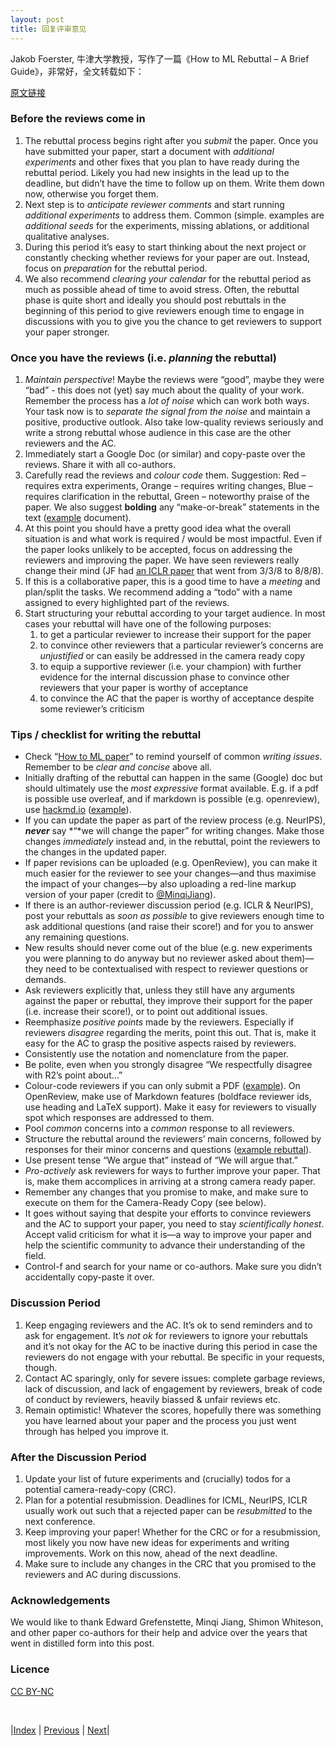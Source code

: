 ```yaml
---
layout: post
title: 回复评审意见
---
```


Jakob Foerster, 牛津大学教授，写作了一篇《How to ML Rebuttal – A Brief Guide》，非常好，全文转载如下：

[原文链接](https://docs.google.com/document/d/1cdEypaZXnJ10IckV49iBXEl27gCFnwEhQfLr680Fv18)

### Before the reviews come in

1. The rebuttal process begins right after you *submit* the paper. Once you have submitted your paper, start a document with *additional experiments* and other fixes that you plan to have ready during the rebuttal period. Likely you had new insights in the lead up to the deadline, but didn’t have the time to follow up on them. Write them down now, otherwise you forget them.  
2. Next step is to *anticipate reviewer comments* and start running *additional experiments* to address them. Common (simple. examples are *additional seeds* for the experiments, missing ablations, or additional qualitative analyses.  
3. During this period it’s easy to start thinking about the next project or constantly checking whether reviews for your paper are out. Instead, focus on *preparation* for the rebuttal period.  
4. We also recommend *clearing your calendar* for the rebuttal period as much as possible ahead of time to avoid stress. Often, the rebuttal phase is quite short and ideally you should post rebuttals in the beginning of this period to give reviewers enough time to engage in discussions with you to give you the chance to get reviewers to support your paper stronger.

### Once you have the reviews (i.e. *planning* the rebuttal)

1. *Maintain perspective*\! Maybe the reviews were “good”, maybe they were “bad” \- this does not (yet) say much about the quality of your work. Remember the process has a *lot of noise* which can work both ways. Your task now is to *separate the signal from the noise* and maintain a positive, productive outlook. Also take low-quality reviews seriously and write a strong rebuttal whose audience in this case are the other reviewers and the AC.  
2. Immediately start a Google Doc (or similar) and copy-paste over the reviews. Share it with all co-authors.   
3. Carefully read the reviews and *colour code* them. Suggestion: Red – requires extra experiments, Orange – requires writing changes, Blue – requires clarification in the rebuttal, Green – noteworthy praise of the paper. We also suggest **bolding** any “make-or-break” statements in the text ([example](https://docs.google.com/document/d/179fhK1AcvmmMiKKdcQyhaRYb3rUJwjIfnZWARf4QE44/edit) document).  
4. At this point you should have a pretty good idea what the overall situation is and what work is required / would be most impactful. Even if the paper looks unlikely to be accepted, focus on addressing the reviewers and improving the paper. We have seen reviewers really change their mind (JF had [an ICLR paper](https://openreview.net/forum?id=B1xm3RVtwB) that went from 3/3/8 to 8/8/8).   
5. If this is a collaborative paper, this is a good time to have a *meeting* and plan/split the tasks. We recommend adding a “todo” with a name assigned to every highlighted part of the reviews.  
6. Start structuring your rebuttal according to your target audience. In most cases your rebuttal will have one of the following purposes:  
   1. to get a particular reviewer to increase their support for the paper  
   2. to convince other reviewers that a particular reviewer’s concerns are *unjustified* or can easily be addressed in the camera ready copy  
   3. to equip a supportive reviewer (i.e. your champion) with further evidence for the internal discussion phase to convince other reviewers that your paper is worthy of acceptance  
   4. to convince the AC that the paper is worthy of acceptance despite some reviewer’s criticism

### Tips / checklist for writing the rebuttal 

- Check “[How to ML paper](https://docs.google.com/document/d/16R1E2ExKUCP5SlXWHr-KzbVDx9DBUclra-EbU8IB-iE/edit\#heading=h.16t67gkeu9dx)” to remind yourself of common *writing issues*. Remember to be *clear and concise* above all.   
- Initially drafting of the rebuttal can happen in the same (Google) doc but should ultimately use the *most expressive* format available. E.g. if a pdf is possible use overleaf, and if markdown is possible (e.g. openreview), use [hackmd.io](https://hackmd.io/) ([example](https://hackmd.io/gP5alC2UTE6fQRjtOcNUmA)).  
- If you can update the paper as part of the review process (e.g. NeurIPS), ***never*** say *“*we will change the paper” for writing changes. Make those changes *immediately* instead and, in the rebuttal, point the reviewers to the changes in the updated paper.  
- If paper revisions can be uploaded (e.g. OpenReview), you can make it much easier for the reviewer to see your changes—and thus maximise the impact of your changes—by also uploading a red-line markup version of your paper (credit to [@MinqiJiang](https://twitter.com/MinqiJiang)).  
- If there is an author-reviewer discussion period (e.g. ICLR & NeurIPS), post your rebuttals as *soon as possible* to give reviewers enough time to ask additional questions (and raise their score\!) and for you to answer any remaining questions.  
- New results should never come out of the blue (e.g. new experiments you were planning to do anyway but no reviewer asked about them)—they need to be contextualised with respect to reviewer questions or demands.  
- Ask reviewers explicitly that, unless they still have any arguments against the paper or rebuttal, they improve their support for the paper (i.e. increase their score\!), or to point out additional issues.  
- Reemphasize *positive points* made by the reviewers. Especially if reviewers *disagree* regarding the merits, point this out. That is, make it easy for the AC to grasp the positive aspects raised by reviewers.  
- Consistently use the notation and nomenclature from the paper.  
- Be polite, even when you strongly disagree “We respectfully disagree with R2’s point about…”  
- Colour-code reviewers if you can only submit a PDF ([example](https://drive.google.com/file/d/1d1c-6q5E-BN1PlLj4CC1rtTNDWjLGc5K/view?usp=sharing)). On OpenReview, make use of Markdown features (boldface reviewer ids, use heading and LaTeX support). Make it easy for reviewers to visually spot which responses are addressed to them.  
- Pool *common* concerns into a *common* response to all reviewers.  
- Structure the rebuttal around the reviewers’ main concerns, followed by responses for their minor concerns and questions ([example rebuttal](https://openreview.net/forum?id=wYqLTy4wkor)).  
- Use present tense “We argue that” instead of “We will argue that.”  
- *Pro-actively* ask reviewers for ways to further improve your paper. That is, make them accomplices in arriving at a strong camera ready paper.  
- Remember any changes that you promise to make, and make sure to execute on them for the Camera-Ready Copy (see below).   
- It goes without saying that despite your efforts to convince reviewers and the AC to support your paper, you need to stay *scientifically honest*. Accept valid criticism for what it is—a way to improve your paper and help the scientific community to advance their understanding of the field.  
- Control-f and search for your name or co-authors. Make sure you didn’t accidentally copy-paste it over.

### Discussion Period

1. Keep engaging reviewers and the AC. It’s ok to send reminders and to ask for engagement. It’s *not ok* for reviewers to ignore your rebuttals and it’s not okay for the AC to be inactive during this period in case the reviewers do not engage with your rebuttal. Be specific in your requests, though.  
2. Contact AC sparingly, only for severe issues: complete garbage reviews, lack of discussion, and lack of engagement by reviewers, break of code of conduct by reviewers, heavily biassed & unfair reviews etc.  
3. Remain optimistic\! Whatever the scores, hopefully there was something you have learned about your paper and the process you just went through has helped you improve it. 

### After the Discussion Period

1. Update your list of future experiments and (crucially) todos for a potential camera-ready-copy (CRC).  
2. Plan for a potential resubmission. Deadlines for ICML, NeurIPS, ICLR usually work out such that a rejected paper can be *resubmitted* to the next conference.  
3. Keep improving your paper\! Whether for the CRC or for a resubmission, most likely you now have new ideas for experiments and writing improvements. Work on this now, ahead of the next deadline.   
4. Make sure to include any changes in the CRC that you promised to the reviewers and AC during discussions.

### Acknowledgements

We would like to thank Edward Grefenstette, Minqi Jiang, Shimon Whiteson, and other paper co-authors for their help and advice over the years that went in distilled form into this post.

### Licence

[CC BY-NC](https://creativecommons.org/licenses/by-nc/4.0/)

<br/>

|[Index](../) | [Previous](6-13-ml-review) | [Next](6-16-course)|
